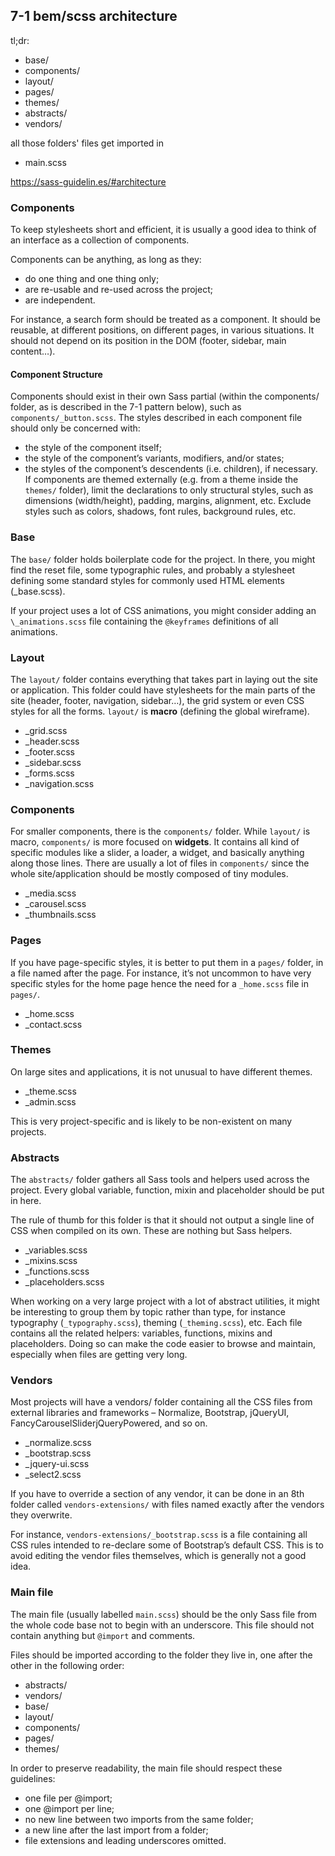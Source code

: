 ## 7-1 bem/scss architecture

tl;dr:

- base/
- components/
- layout/
- pages/
- themes/
- abstracts/
- vendors/

all those folders' files get imported in

- main.scss

https://sass-guidelin.es/#architecture

### Components

To keep stylesheets short and efficient, it is usually a good idea to think of an interface as a collection of components.

Components can be anything, as long as they:

- do one thing and one thing only;
- are re-usable and re-used across the project;
- are independent.

For instance, a search form should be treated as a component. It should be reusable, at different positions, on different pages, in various situations. It should not depend on its position in the DOM (footer, sidebar, main content…).

#### Component Structure

Components should exist in their own Sass partial (within the components/ folder, as is described in the 7-1 pattern below), such as `components/_button.scss`. The styles described in each component file should only be concerned with:

- the style of the component itself;
- the style of the component’s variants, modifiers, and/or states;
- the styles of the component’s descendents (i.e. children), if necessary.
If components are themed externally (e.g. from a theme inside the `themes/` folder), limit the declarations to only structural styles, such as dimensions (width/height), padding, margins, alignment, etc. Exclude styles such as colors, shadows, font rules, background rules, etc.

### Base

The `base/` folder holds boilerplate code for the project. In there, you might find the reset file, some typographic rules, and probably a stylesheet defining some standard styles for commonly used HTML elements (_base.scss).

If your project uses a lot of CSS animations, you might consider adding an `\_animations.scss` file containing the `@keyframes` definitions of all animations.

### Layout

The `layout/` folder contains everything that takes part in laying out the site or application. This folder could have stylesheets for the main parts of the site (header, footer, navigation, sidebar…), the grid system or even CSS styles for all the forms. `layout/` is **macro** (defining the global wireframe).

- _grid.scss
- _header.scss
- _footer.scss
- _sidebar.scss
- _forms.scss
- _navigation.scss

### Components

For smaller components, there is the `components/` folder. While `layout/` is macro, `components/` is more focused on **widgets**. It contains all kind of specific modules like a slider, a loader, a widget, and basically anything along those lines. There are usually a lot of files in `components/` since the whole site/application should be mostly composed of tiny modules.

- _media.scss
- _carousel.scss
- _thumbnails.scss

### Pages

If you have page-specific styles, it is better to put them in a `pages/` folder, in a file named after the page. For instance, it’s not uncommon to have very specific styles for the home page hence the need for a `_home.scss` file in `pages/`.

- _home.scss
- _contact.scss

### Themes

On large sites and applications, it is not unusual to have different themes.

- _theme.scss
- _admin.scss

This is very project-specific and is likely to be non-existent on many projects.

### Abstracts

The `abstracts/` folder gathers all Sass tools and helpers used across the project. Every global variable, function, mixin and placeholder should be put in here.

The rule of thumb for this folder is that it should not output a single line of CSS when compiled on its own. These are nothing but Sass helpers.

- _variables.scss
- _mixins.scss
- _functions.scss
- _placeholders.scss

When working on a very large project with a lot of abstract utilities, it might be interesting to group them by topic rather than type, for instance typography (`_typography.scss`), theming (`_theming.scss`), etc. Each file contains all the related helpers: variables, functions, mixins and placeholders. Doing so can make the code easier to browse and maintain, especially when files are getting very long.

### Vendors

Most projects will have a vendors/ folder containing all the CSS files from external libraries and frameworks – Normalize, Bootstrap, jQueryUI, FancyCarouselSliderjQueryPowered, and so on.

- _normalize.scss
- _bootstrap.scss
- _jquery-ui.scss
- _select2.scss

If you have to override a section of any vendor, it can be done in an 8th folder called `vendors-extensions/` with files named exactly after the vendors they overwrite.

For instance, `vendors-extensions/_bootstrap.scss` is a file containing all CSS rules intended to re-declare some of Bootstrap’s default CSS. This is to avoid editing the vendor files themselves, which is generally not a good idea.

### Main file

The main file (usually labelled `main.scss`) should be the only Sass file from the whole code base not to begin with an underscore. This file should not contain anything but `@import` and comments.

Files should be imported according to the folder they live in, one after the other in the following order:

- abstracts/
- vendors/
- base/
- layout/
- components/
- pages/
- themes/

In order to preserve readability, the main file should respect these guidelines:

- one file per @import;
- one @import per line;
- no new line between two imports from the same folder;
- a new line after the last import from a folder;
- file extensions and leading underscores omitted.